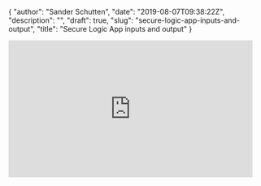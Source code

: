 {
  "author": "Sander Schutten",
  "date": "2019-08-07T09:38:22Z",
  "description": "",
  "draft": true,
  "slug": "secure-logic-app-inputs-and-output",
  "title": "Secure Logic App inputs and output"
}


<iframe width="480" height="270" src="https://www.youtube.com/embed/V5__zTEBjQM?start=1&feature=oembed" frameborder="0" allow="accelerometer; autoplay; encrypted-media; gyroscope; picture-in-picture" allowfullscreen></iframe>



